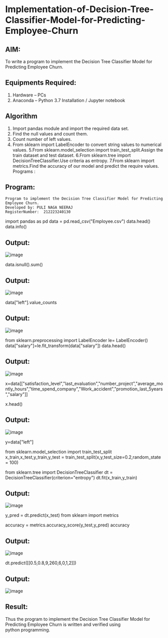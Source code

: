# Implementation-of-Decision-Tree-Classifier-Model-for-Predicting-Employee-Churn

## AIM:
To write a program to implement the Decision Tree Classifier Model for Predicting Employee Churn.

## Equipments Required:
1. Hardware – PCs
2. Anaconda – Python 3.7 Installation / Jupyter notebook

## Algorithm
1. Import pandas module and import the required data set.
2. Find the null values and count them.
3. Count number of left values.
4. From sklearn import LabelEncoder to convert string values to numerical values.
5.From sklearn.model_selection import train_test_split.Assign the train dataset and test dataset.
6.From sklearn.tree import DecisionTreeClassifier.Use criteria as entropy.
7.From sklearn import metrics.Find the accuracy of our model and predict the require values.
Programs :
## Program:
```
Program to implement the Decision Tree Classifier Model for Predicting Employee Churn.
Developed by: PULI NAGA NEERAJ
RegisterNumber:  212223240130
```

import pandas as pd
data = pd.read_csv("Employee.csv")
data.head()
data.info()

## Output:
![image](https://github.com/Abburehan/Implementation-of-Decision-Tree-Classifier-Model-for-Predicting-Employee-Churn/assets/138849336/2f8ae172-9105-42eb-aa10-31a6b4cfa0f5)


data.isnull().sum()

## Output:
![image](https://github.com/Abburehan/Implementation-of-Decision-Tree-Classifier-Model-for-Predicting-Employee-Churn/assets/138849336/16a2caba-953f-4e6b-b1a2-9c9e35664637)


data["left"].value_counts

## Output:
![image](https://github.com/Abburehan/Implementation-of-Decision-Tree-Classifier-Model-for-Predicting-Employee-Churn/assets/138849336/78d0b7ed-8253-4bb2-8df8-7ee0fa6fae5f)


from sklearn.preprocessing import LabelEncoder
le= LabelEncoder()
data["salary"]=le.fit_transform(data["salary"])
data.head()

## Output:
![image](https://github.com/Abburehan/Implementation-of-Decision-Tree-Classifier-Model-for-Predicting-Employee-Churn/assets/138849336/d5ad6678-6800-4c28-b9ef-e7be679b6958)


x=data[["satisfaction_level","last_evaluation","number_project","average_montly_hours","time_spend_company","Work_accident","promotion_last_5years","salary"]]

x.head()

## Output:
![image](https://github.com/Abburehan/Implementation-of-Decision-Tree-Classifier-Model-for-Predicting-Employee-Churn/assets/138849336/982f5c63-bdc0-49f7-a081-e50898c77410)


y=data["left"]

from sklearn.model_selection import train_test_split
x_train,x_test,y_train,y_test = train_test_split(x,y,test_size=0.2,random_state = 100)

from sklearn.tree import DecisionTreeClassifier
dt = DecisionTreeClassifier(criterion="entropy")
dt.fit(x_train,y_train)

## Output:
![image](https://github.com/Abburehan/Implementation-of-Decision-Tree-Classifier-Model-for-Predicting-Employee-Churn/assets/138849336/14ed991e-0579-4e6e-9517-4e274e4b75a8)


y_pred = dt.predict(x_test)
from sklearn import metrics

accuracy = metrics.accuracy_score(y_test,y_pred)
accuracy

## Output:
![image](https://github.com/Abburehan/Implementation-of-Decision-Tree-Classifier-Model-for-Predicting-Employee-Churn/assets/138849336/30c2213c-9a66-43c9-8253-2b153a942ebd)


dt.predict([[0.5,0.8,9,260,6,0,1,2]])

## Output:
![image](https://github.com/Abburehan/Implementation-of-Decision-Tree-Classifier-Model-for-Predicting-Employee-Churn/assets/138849336/38ee663e-b965-481c-ac56-fdff173315ce)

## Result:
Thus the program to implement the  Decision Tree Classifier Model for Predicting Employee Churn is written and verified using python programming.
